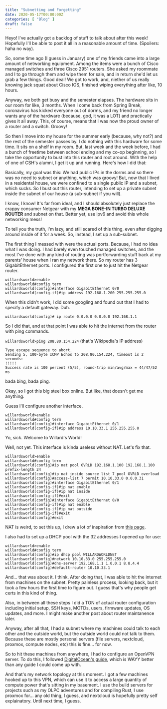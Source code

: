 ```yaml
---
title: "Subnetting and Forgetting"
date: 2020-05-17T00:00:00Z
categories: [ "Blog" ]
draft: false
---
```


Heyo! I've actually got a backlog of stuff to talk about after this week! Hopefully I'll be able to post it all in a reasonable amount of time. (Spoilers: haha no way).

So, some time ago (I guess in January) one of my friends came into a large amount of networking equipment. Among the items were a bunch of Cisco managed switches and three Cisco 2951 routers. She asked my roommate and I to go through them and wipe them for sale, and in return she'd let us grab a few things. Good deal! We got to work, and, niether of us really knowing jack squat about Cisco IOS, finished wiping everything after like, 10 hours.

Anyway, we both get busy and the semester elapses. The hardware sits in our room for like, 3 months. When I come back from Spring Break, coronavirus has kicked everyone out of dorms, and my friend no longer wants any of the hardware (because, god, it was a LOT) and practically gives it all away. This, of course, means that I was now the proud owner of a router and a switch. Groovy!

So then I move into my house for the summer early (because, why not?) and the rest of the semester passes by. I do nothing with this hardware for some time. It sits on a shelf in my room. But, last week and the week before, I had a bunch of freetime between school ending and my co-op beginning, so I take the opportunity to bust into this router and root around. With the help of one of CSH's alumni, I get it up and running. Here's how I did that:

Basically, my goal was this: We had public IPs in the dorms and so there was no need to subnet or anything, which was groovy! But, now that I lived in a residental house, we were confined to a single public IP and a subnet, which sucks. So I bust out this router, intending to set up a private subnet inside the subnet of our house (a sub-subnet if you will).

I know, I know! It's far from ideal, and I should absolutely just replace the crappy consumer Netgear with my **MEGA BONE-IN TURBO DELUXE ROUTER** and subnet on that. Better yet, use ipv6 and avoid this whole networking mess!

To tell you the truth, I'm lazy, and still scared of this thing, even after digging around inside of it for a week. So, instead, I set up a sub-subnet.

The first thing I messed with were the actual ports. Because, I had no idea what I was doing. I had barely even touched managed switches, and the most I've done with any kind of routing was portforwarding stuff back at my parents' house when I ran my network there. So my router has 3 GigabitEthernet ports. I configured the first one to just hit the Netgear router.

```
willardsworld>enable
willardsworld#config term
willardsworld(config)#interface GigabitEthernet 0/0
willardsworld(config-if)#ip address 192.168.1.200 255.255.255.0
```

When this didn't work, I did some googling and found out that I had to specify a default gateway. Duh.

`willardsworld(config)# ip route 0.0.0.0 0.0.0.0 192.168.1.1`

So I did that, and at that point I was able to hit the internet from the router with ping commands.

`willardsworld>ping 208.80.154.224` (that's Wikipedia's IP address)

```
Type escape sequence to abort.
Sending 5, 100-byte ICMP Echos to 208.80.154.224, timeout is 2 seconds:
!!!!!
Success rate is 100 percent (5/5), round-trip min/avg/max = 44/47/52 ms
```

bada bing, bada ping.

Okay, so I got this big steel box online. But like, that doesn't get me anything.

Guess I'll configure another interface.

```
willardsworld>enable
willardsworld#config term
willardsworld(config)#interface GigabitEthernet 0/1
willardsworld(config-if)#ip address 10.10.33.1 255.255.255.0
```

Yo, sick. Welcome to Willard's World!

Well, not yet. This interface is kinda useless without NAT. Let's fix that.

```
willardsworld>enable
willardsworld#config term
willardsworld(config)#ip nat pool OVRLD 192.168.1.100 192.168.1.100 prefix-length 24
willardsworld(config)#ip nat inside source list 7 pool OVRLD overload
willardsworld(config)#access-list 7 permit 10.10.33.0 0.0.0.31
willardsworld(config)#interface GigabitEthernet 0/1
willardsworld(config-if)#ip nat enable
willardsworld(config-if)#ip nat inside
willardsworld(config-if)#exit
willardsworld(config)#interface GigabitEthernet 0/0
willardsworld(config-if)#ip nat enable
willardsworld(config-if)#ip nat outside
willardsworld(config-if)#exit
willardsworld(config)#exit
```

NAT is weird, to set this up, I drew a lot of inspiration from [this page](https://www.cisco.com/c/en/us/td/docs/ios-xml/ios/ipaddr_nat/configuration/15-mt/nat-15-mt-book/iadnat-addr-consv.html#GUID-C8837DEA-2736-40A5-9D29-8E1553FD1C03).

I also had to set up a DHCP pool with the 32 addresses I opened up for use:

```
willardsworld>enable
willardsworld#config term
willardsworld(config)#ip dhcp pool WILLARDWORLDNET
willardsworld(config)#network 10.10.33.0 255.255.255.0
willardsworld(config)#dns-server 192.168.1.1 1.0.0.1 8.8.4.4
willardsworld(config)#default-router 10.10.33.1
```

And... that was about it. I think. After doing that, I was able to hit the internet from machines on the subnet. Pretty painless process, looking back, but it took a few hours the first time to figure out. I guess that's why people get certs in this kind of thing.

Also, in between all these steps I did a TON of actual router configuration including initial setup, SSH keys, MOTDs, users, firmware updates, OS updates, and more. I might make another post about router maintanence later.

Anyway, after all that, I had a subnet where my machines could talk to each other and the outside world, but the outside world could not talk to them. Because these are mostly personal servers (file servers, nextcloud, proxmox, compute nodes, etc) this is fine... for now.

So to hit these machines from anywhere, I had to configure an OpenVPN server. To do this, I followed [DigitalOcean's guide](https://www.digitalocean.com/community/tutorials/how-to-set-up-an-openvpn-server-on-ubuntu-18-04), which is WAYY better than any guide I could come up with.

And that's my network topology at this moment. I got a few machines hooked up to this VPN, which can use it to access a large quantity of compute power that's sitting in my basement. I use the build servers for projects such as my OLPC adventures and for compiling Rust, I use proxmox for... any old thing, I guess, and nextcloud is hopefully pretty self explainatory. Until next time, I guess.

